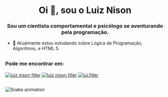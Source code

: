 <h1 align="center">Oi 👋, sou o Luiz Nison</h1>
<h3 align="center">Sou um cientista comportamental e psicólogo se aventurando pela programação.</h3>



- 🌱 Atualmente estou estudando sobre Lógica de Programação, Algoritmos, e HTML 5.
  
##

<div>
  <h3 align="left">Pode me encontrar em:</h3>
    <p align="left">
      <a href=mailto:"luiznison.ac@gmail.com" target="blank"><img align="center" src="https://img.shields.io/badge/Gmail-D14836?style=for-the-badge&logo=gmail&logoColor=white" alt="luiz nison filler"/></a>
      <a href="https://www.linkedin.com/in/luiz-nison-filler-17997113b/" target="blank"><img align="center" src="https://img.shields.io/badge/LinkedIn-0077B5?style=for-the-badge&logo=linkedin&logoColor=white" alt="luiz nison filler"/></a>
     <a href="https://instagram.com/lui.filler" target="blank"><img align="center" src="https://img.shields.io/badge/Instagram-E4405F?style=for-the-badge&logo=instagram&logoColor=white" alt="lui.filler"/></a>
    </p>
</div>
  
##
  
![Snake animation](https://github.com/luifiller/luifiller/blob/output/github-contribution-grid-snake.svg)

